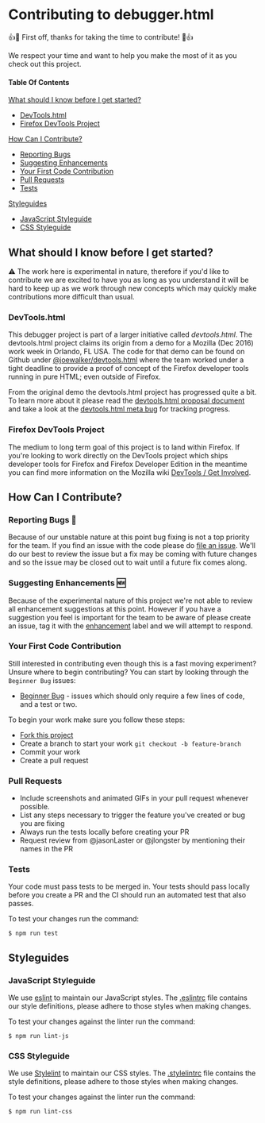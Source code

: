 # Contributing to debugger.html

:+1::tada: First off, thanks for taking the time to contribute! :tada::+1:

We respect your time and want to help you make the most of it as you check out this project.

#### Table Of Contents

[What should I know before I get started?](#what-should-i-know-before-i-get-started)
  * [DevTools.html](#devtools.html)
  * [Firefox DevTools Project](#firefox-devtools-project)

[How Can I Contribute?](#how-can-i-contribute)
  * [Reporting Bugs](#reporting-bugs)
  * [Suggesting Enhancements](#suggesting-enhancements)
  * [Your First Code Contribution](#your-first-code-contribution)
  * [Pull Requests](#pull-requests)
  * [Tests](#tests)

[Styleguides](#styleguides)
  * [JavaScript Styleguide](#javascript-styleguide)
  * [CSS Styleguide](#css-styleguide)

## What should I know before I get started?

:warning: The work here is experimental in nature, therefore if you'd like to contribute we are excited to have you as long as you understand it will be hard to keep up as we work through new concepts which may quickly make contributions more difficult than usual.

### DevTools.html

This debugger project is part of a larger initiative called _devtools.html_.  The devtools.html project claims its origin from a demo for a Mozilla (Dec 2016) work week in Orlando, FL USA.  The code for that demo can be found on Github under [@joewalker/devtools.html](https://github.com/joewalker/devtools.html) where the team worked under a tight deadline to provide a proof of concept of the Firefox developer tools running in pure HTML; even outside of Firefox.

From the original demo the devtools.html project has progressed quite a bit.  To learn more about it please read the [devtools.html proposal document](https://docs.google.com/document/d/1_5aerWTN_GVofr6YQVjmJlaGfZ4nv5YKZmdGHewfTpE/edit#heading=h.dw3amfbdp0lh) and take a look at the [devtools.html meta bug](https://bugzilla.mozilla.org/show_bug.cgi?id=1263750) for tracking progress.

### Firefox DevTools Project

The medium to long term goal of this project is to land within Firefox.  If you're looking to work directly on the DevTools project which ships developer tools for Firefox and Firefox Developer Edition in the meantime you can find more information on the Mozilla wiki [DevTools / Get Involved](https://wiki.mozilla.org/DevTools/GetInvolved).


## How Can I Contribute?

### Reporting Bugs :bug:

Because of our unstable nature at this point bug fixing is not a top priority for the team.  If you find an issue with the code please do [file an issue](https://github.com/jlongster/debugger.html/issues/new).  We'll do our best to review the issue but a fix may be coming with future changes and so the issue may be closed out to wait until a future fix comes along.

### Suggesting Enhancements :new:

Because of the experimental nature of this project we're not able to review all enhancement suggestions at this point.  However if you have a suggestion you feel is important for the team to be aware of please create an issue, tag it with the [enhancement](https://github.com/jlongster/debugger.html/issues?q=is%3Aopen+is%3Aissue+label%3Aenhancement) label and we will attempt to respond.

### Your First Code Contribution

Still interested in contributing even though this is a fast moving experiment?  Unsure where to begin contributing? You can start by looking through the `Beginner Bug` issues:

* [Beginner Bug](https://github.com/jlongster/debugger.html/issues?q=is%3Aissue+is%3Aopen+label%3A%22Beginner+Bug%22) - issues which should only require a few lines of code, and a test or two.

To begin your work make sure you follow these steps:

* [Fork this project](https://github.com/jlongster/debugger.html#fork-destination-box)
* Create a branch to start your work `git checkout -b feature-branch`
* Commit your work
* Create a pull request

### Pull Requests

* Include screenshots and animated GIFs in your pull request whenever possible.
* List any steps necessary to trigger the feature you've created or bug you are fixing
* Always run the tests locally before creating your PR
* Request review from @jasonLaster or @jlongster by mentioning their names in the PR

### Tests

Your code must pass tests to be merged in.  Your tests should pass locally before you create a PR and the CI should run an automated test that also passes.

To test your changes run the command:

```
$ npm run test
```


## Styleguides

### JavaScript Styleguide

We use [eslint](http://eslint.org/) to maintain our JavaScript styles.  The [.eslintrc](https://github.com/jlongster/debugger.html/blob/master/.eslintrc) file contains our style definitions, please adhere to those styles when making changes.

To test your changes against the linter run the command:

```
$ npm run lint-js
```

### CSS Styleguide

We use [Stylelint](http://stylelint.io/) to maintain our CSS styles.  The [.stylelintrc](https://github.com/jlongster/debugger.html/blob/master/.stylelintrc) file contains the style definitions, please adhere to those styles when making changes.

To test your changes against the linter run the command:

```
$ npm run lint-css
```
